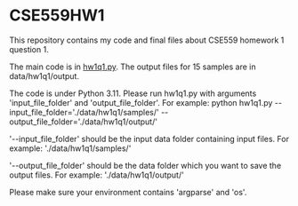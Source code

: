 # CSE559HW1
This repository contains my code and final files about CSE559 homework 1 question 1.

The main code is in [hw1q1.py](cse559code/hw1q1.py). The output files for 15 samples are in data/hw1q1/output.

The code is under Python 3.11. Please run hw1q1.py with arguments 'input_file_folder' and 'output_file_folder'. For example: python hw1q1.py --input_file_folder='./data/hw1q1/samples/' --output_file_folder='./data/hw1q1/output/'

'--input_file_folder' should be the input data folder containing input files. For example: './data/hw1q1/samples/'

'--output_file_folder' should be the data folder which you want to save the output files. For example: './data/hw1q1/output/'

Please make sure your environment contains 'argparse' and 'os'.
